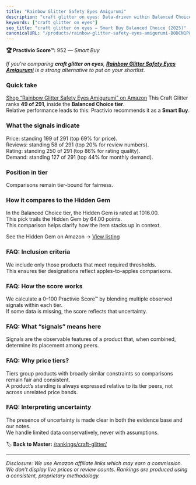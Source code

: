 ```yaml
---
title: "Rainbow Glitter Safety Eyes Amigurumi"
description: "craft glitter on eyes: Data-driven within Balanced Choice ranking using the Practivio Score™. Positioned by quality, value, demand, findability, momentum."
keywords: ["craft glitter on eyes"]
seo_title: "craft glitter on eyes — Smart Buy Balanced Choice (2025)"
canonicalURL: "/products/rainbow-glitter-safety-eyes-amigurumi-B0DCN1P81R/"
---
```


**🏆 Practivio Score™:** 952 — _Smart Buy_


*If you're comparing **craft glitter on eyes**, **[Rainbow Glitter Safety Eyes Amigurumi](https://www.amazon.com/dp/B0DCN1P81R?tag=practivio-20)** is a strong alternative to put on your shortlist.*
### Quick take
[Shop “Rainbow Glitter Safety Eyes Amigurumi” on Amazon](https://www.amazon.com/dp/B0DCN1P81R?tag=practivio-20)
This Craft Glitter ranks **49 of 291**, inside the **Balanced Choice tier**.  
Relative performance leads to this: Practivio recommends it as a **Smart Buy**.

### What the signals indicate
Price: standing 199 of 291 (top 69% for price).  
Reviews: standing 58 of 291 (top 20% for review numbers).  
Rating: standing 250 of 291 (top 86% for rating quality).  
Demand: standing 127 of 291 (top 44% for monthly demand).

### Position in tier
Comparisons remain tier-bound for fairness.

### How it compares to the Hidden Gem
In the Balanced Choice tier, the Hidden Gem is rated at 1016.00.  
This pick trails the Hidden Gem by 64.00 points.  
This comparison helps clarify how the item stacks up in context.  

See the Hidden Gem on Amazon → [View listing](https://www.amazon.com/dp/B009WLPEJA?tag=practivio-20)

### FAQ: Inclusion criteria
We include only those products that meet required thresholds.  
This ensures tier designations reflect apples-to-apples comparisons.

### FAQ: How the score works
We calculate a 0–100 Practivio Score™ by blending multiple observed signals within each tier.  
If some data is missing, the score reflects that uncertainty.

### FAQ: What “signals” means here
Signals are the observable features of a product that, when combined, determine its placement among peers.

### FAQ: Why price tiers?
Tiers group products with broadly similar constraints so comparisons remain fair and consistent.  
A product’s standing is always expressed relative to its tier peers, not across unrelated price bands.

### FAQ: Interpreting uncertainty
The presence of uncertainty is made clear in both the evidence base and our notes.  
We handle limited data conservatively, never with assumptions.


🏷️ **Back to Master:** [/rankings/craft-glitter/](/rankings/craft-glitter/)

---
_Disclosure: We use Amazon affiliate links which may earn a commission. We don’t display live prices or review counts. Rankings are produced using a consistent, proprietary methodology._
